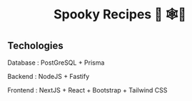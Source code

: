 <h1 align="center">Spooky Recipes 🎃 🕸️🍭</h1>

<h2>Techologies</h2>
<p>Database : PostGreSQL + Prisma</p>
<p>Backend : NodeJS + Fastify</p>
<p>Frontend : NextJS + React + Bootstrap + Tailwind CSS</p>
